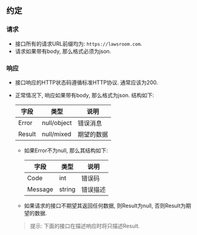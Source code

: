 ## 约定

### 请求

* 接口所有的请求URL前缀均为: `https://lawsroom.com`.
* 请求如果带有body, 那么格式必须为json.

### 响应

* 接口响应的HTTP状态码遵循标准HTTP协议. 通常应该为200.
* 正常情况下, 响应如果带有body, 那么格式为json. 结构如下:

    | 字段 | 类型 | 说明 |
    | --- | --- | --- |
    | Error | null/object | 错误消息 |
    | Result | null/mixed  | 期望的数据 |

    * 如果Error不为null, 那么其结构如下:

        | 字段 | 类型 | 说明 |
        | --- | --- | --- |
        | Code | int | 错误码 |
        | Message | string  | 错误描述 |

    * 如果请求的接口不期望其返回任何数据, 则Result为null, 否则Result为期望的数据.

    > 提示: 下面的接口在描述响应时将只描述Result.
